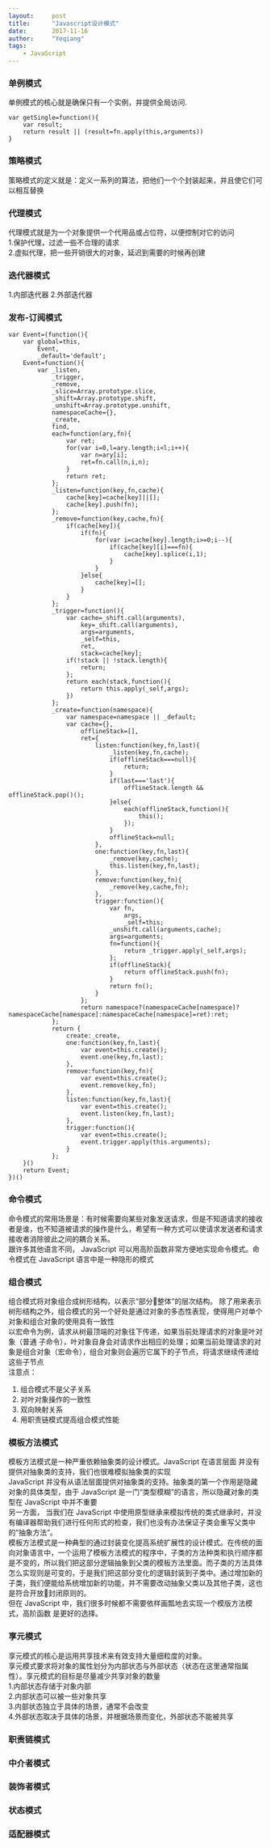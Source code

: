 ```yaml
---
layout:     post
title:      "Javascript设计模式"
date:       2017-11-16
author:     "Yeqiang"
tags:
    - JavaScript
---
```


### 单例模式

单例模式的核心就是确保只有一个实例，并提供全局访问.

```
var getSingle=function(){
    var result;
    return result || (result=fn.apply(this,arguments))
}
```

### 策略模式

策略模式的定义就是：定义一系列的算法，把他们一个个封装起来，并且使它们可以相互替换

### 代理模式

代理模式就是为一个对象提供一个代用品或占位符，以便控制对它的访问  
1.保护代理，过滤一些不合理的请求  
2.虚拟代理，把一些开销很大的对象，延迟到需要的时候再创建

### 迭代器模式

1.内部迭代器 2.外部迭代器

### 发布-订阅模式

```
var Event=(function(){
    var global=this,
        Event,
        _default='default';
    Event=function(){
        var _listen,
            _trigger,
            _remove,
            _slice=Array.prototype.slice,
            _shift=Array.prototype.shift,
            _unshift=Array.prototype.unshift,
            namespaceCache={},
            _create,
            find,
            each=function(ary,fn){
                var ret;
                for(var i=0,l=ary.length;i<l;i++){
                    var n=ary[i];
                    ret=fn.call(n,i,n);
                }
                return ret;
            };
            _listen=function(key,fn,cache){
                cache[key]=cache[key]||[];
                cache[key].push(fn);
            };
            _remove=function(key,cache,fn){
                if(cache[key]){
                    if(fn){
                        for(var i=cache[key].length;i>=0;i--){
                            if(cache[key][i]===fn){
                                cache[key].splice(i,1);
                            }
                        }
                    }else{
                        cache[key]=[];
                    }
                }
            };
            _trigger=function(){
                var cache=_shift.call(arguments),
                    key=_shift.call(arguments),
                    args=arguments,
                    _self=this,
                    ret,
                    stack=cache[key];
                if(!stack || !stack.length){
                    return;
                };
                return each(stack,function(){
                    return this.apply(_self,args);
                })
            };
            _create=function(namespace){
                var namespace=namespace || _default;
                var cache={},
                    offlineStack=[],
                    ret={
                        listen:function(key,fn,last){
                            _listen(key,fn,cache);
                            if(offlineStack===null){
                                return;
                            }
                            if(last==='last'){
                                offlineStack.length && offlineStack.pop()();
                            }else{
                                each(offlineStack,function(){
                                    this();
                                });
                            }
                            offlineStack=null;
                        },
                        one:function(key,fn,last){
                            _remove(key,cache);
                            this.listen(key,fn,last);
                        },
                        remove:function(key,fn){
                            _remove(key,cache,fn);
                        },
                        trigger:function(){
                            var fn,
                                args,
                                _self=this;
                            _unshift.call(arguments,cache);
                            args=arguments;
                            fn=function(){
                                return _trigger.apply(_self,args);
                            };
                            if(offlineStack){
                                return offlineStack.push(fn);
                            }
                            return fn();
                        }
                    };
                    return namespace?(namespaceCache[namespace]?namespaceCache[namespace]:namespaceCache[namespace]=ret):ret;
            };
            return {
                create:_create,
                one:function(key,fn,last){
                    var event=this.create();
                    event.one(key,fn,last);
                },
                remove:function(key,fn){
                    var event=this.create();
                    event.remove(key,fn);
                },
                listen:function(key,fn,last){
                    var event=this.create();
                    event.listen(key,fn,last);
                },
                trigger:function(){
                    var event=this.create();
                    event.trigger.apply(this.arguments);
                }
            };
    }()
    return Event;
})()
```

### 命令模式
命令模式的常用场景是：有时候需要向某些对象发送请求，但是不知道请求的接收者是谁，也不知道被请求的操作是什么，希望有一种方式可以使请求发送者和请求接收者消除彼此之间的耦合关系。  
跟许多其他语言不同， JavaScript 可以用高阶函数非常方便地实现命令模式。命令模式在 JavaScript 语言中是一种隐形的模式

### 组合模式
组合模式将对象组合成树形结构，以表示“部分整体”的层次结构。 除了用来表示树形结构之外，组合模式的另一个好处是通过对象的多态性表现，使得用户对单个对象和组合对象的使用具有一致性  
以宏命令为例，请求从树最顶端的对象往下传递，如果当前处理请求的对象是叶对象（普通
子命令），叶对象自身会对请求作出相应的处理；如果当前处理请求的对象是组合对象（宏命令），组合对象则会遍历它属下的子节点，将请求继续传递给这些子节点  
注意点：
1. 组合模式不是父子关系  
2. 对叶对象操作的一致性  
3. 双向映射关系  
4. 用职责链模式提高组合模式性能

### 模板方法模式
模板方法模式是一种严重依赖抽象类的设计模式。JavaScript 在语言层面
并没有提供对抽象类的支持，我们也很难模拟抽象类的实现  
JavaScript 并没有从语法层面提供对抽象类的支持。抽象类的第一个作用是隐藏对象的具体类型，由于 JavaScript 是一门“类型模糊”的语言，所以隐藏对象的类型在 JavaScript 中并不重要  
另一方面， 当我们在 JavaScript 中使用原型继承来模拟传统的类式继承时，并没有编译器帮助我们进行任何形式的检查，我们也没有办法保证子类会重写父类中的“抽象方法”。  
模板方法模式是一种典型的通过封装变化提高系统扩展性的设计模式。在传统的面向对象语言中，一个运用了模板方法模式的程序中，子类的方法种类和执行顺序都是不变的，所以我们把这部分逻辑抽象到父类的模板方法里面。而子类的方法具体怎么实现则是可变的，于是我们把这部分变化的逻辑封装到子类中。通过增加新的子类，我们便能给系统增加新的功能，并不需要改动抽象父类以及其他子类，这也是符合开放封闭原则的。  
但在 JavaScript 中，我们很多时候都不需要依样画瓢地去实现一个模版方法模式，高阶函数
是更好的选择。 

### 享元模式
享元模式的核心是运用共享技术来有效支持大量细粒度的对象。  
享元模式要求将对象的属性划分为内部状态与外部状态（状态在这里通常指属性）。享元模式的目标是尽量减少共享对象的数量  
1.内部状态存储于对象内部  
2.内部状态可以被一些对象共享  
3.内部状态独立于具体的场景，通常不会改变  
4.外部状态取决于具体的场景，并根据场景而变化，外部状态不能被共享

### 职责链模式

### 中介者模式

### 装饰者模式

### 状态模式

### 适配器模式
